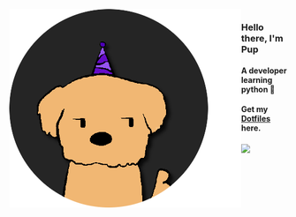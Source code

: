<img align='left' src="https://github.com/XePupp/XePupp/blob/main/images/pfp.png?raw=true">

### Hello there, I'm Pup
#### A developer learning python 🐍
#### Get my [Dotfiles](http://github.com/xepupp/dotfiles "Dotfiles") here.

<img align='center' src="https://github-readme-stats.vercel.app/api?username=xepupp&theme=github_dark">
